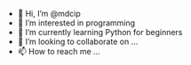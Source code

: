 - 👋 Hi, I’m @mdcip
- 👀 I’m interested in programming
- 🌱 I’m currently learning Python for beginners
- 💞️ I’m looking to collaborate on ...
- 📫 How to reach me ...

<!---
mdcip/mdcip is a ✨ special ✨ repository because its `README.md` (this file) appears on your GitHub profile.
You can click the Preview link to take a look at your changes.
--->
